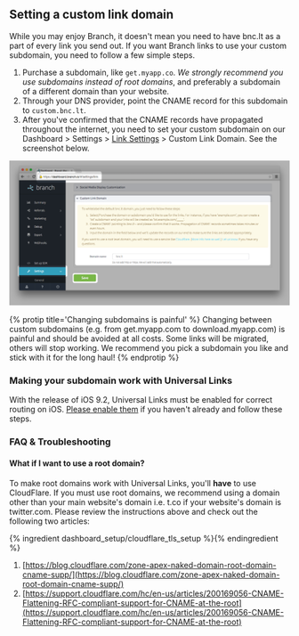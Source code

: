 
## Setting a custom link domain

While you may enjoy Branch, it doesn't mean you need to have bnc.lt as a part of every link you send out. If you want Branch links to use your custom subdomain, you need to follow a few simple steps.

1. Purchase a subdomain, like `get.myapp.co`. _We strongly recommend you use subdomains instead of root domains_, and preferably a subdomain of a different domain than your website.
2. Through your DNS provider, point the CNAME record for this subdomain to `custom.bnc.lt`.
3. After you've confirmed that the CNAME records have propagated throughout the internet, you need to set your custom subdomain on our Dashboard > Settings > [Link Settings](https://dashboard.branch.io/#/settings/link) > Custom Link Domain. See the screenshot below.

![always open app](/img/ingredients/dashboard_setup/custom_link_domain3.png)

{% protip title='Changing subdomains is painful' %}
Changing between custom subdomains (e.g. from get.myapp.com to download.myapp.com) is painful and should be avoided at all costs. Some links will be migrated, others will stop working. We recommend you pick a subdomain you like and stick with it for the long haul!
{% endprotip %}

### Making your subdomain work with Universal Links
With the release of iOS 9.2, Universal Links must be enabled for correct routing on iOS. [Please enable them](/recipes/branch_universal_links/ios/) if you haven't already and follow these steps.

### FAQ & Troubleshooting

#### What if I want to use a root domain?

To make root domains work with Universal Links, you'll **have** to use CloudFlare. If you must use root domains, we recommend using a domain other than your main website's domain i.e. t.co if your website's domain is twitter.com. Please review the instructions above and check out the following two articles:

{% ingredient dashboard_setup/cloudflare_tls_setup %}{% endingredient %}

1. [https://blog.cloudflare.com/zone-apex-naked-domain-root-domain-cname-supp/](https://blog.cloudflare.com/zone-apex-naked-domain-root-domain-cname-supp/)
2. [https://support.cloudflare.com/hc/en-us/articles/200169056-CNAME-Flattening-RFC-compliant-support-for-CNAME-at-the-root](https://support.cloudflare.com/hc/en-us/articles/200169056-CNAME-Flattening-RFC-compliant-support-for-CNAME-at-the-root)




